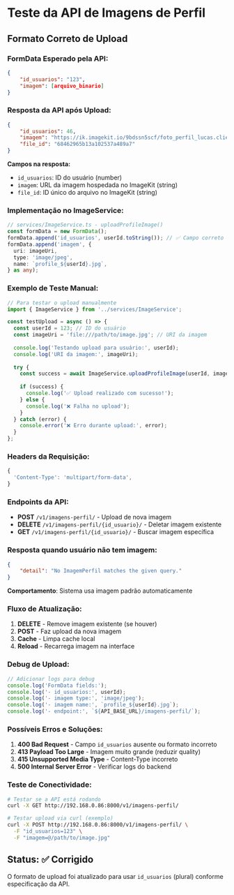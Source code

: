 # Teste da API de Imagens de Perfil

## Formato Correto de Upload

### FormData Esperado pela API:
```json
{
    "id_usuarios": "123",
    "imagem": [arquivo_binario]
}
```

### Resposta da API após Upload:
```json
{
    "id_usuarios": 46,
    "imagem": "https://ik.imagekit.io/9bdssn5scf/foto_perfil_lucas.cliente.jpg",
    "file_id": "68462965b13a102537a489a7"
}
```

**Campos na resposta:**
- `id_usuarios`: ID do usuário (number)
- `imagem`: URL da imagem hospedada no ImageKit (string)
- `file_id`: ID único do arquivo no ImageKit (string)

### Implementação no ImageService:
```typescript
// services/ImageService.ts - uploadProfileImage()
const formData = new FormData();
formData.append('id_usuarios', userId.toString()); // ✅ Campo correto (plural)
formData.append('imagem', {
  uri: imageUri,
  type: 'image/jpeg',
  name: `profile_${userId}.jpg`,
} as any);
```

### Exemplo de Teste Manual:

```typescript
// Para testar o upload manualmente
import { ImageService } from '../services/ImageService';

const testUpload = async () => {
  const userId = 123; // ID do usuário
  const imageUri = 'file:///path/to/image.jpg'; // URI da imagem
  
  console.log('Testando upload para usuário:', userId);
  console.log('URI da imagem:', imageUri);
  
  try {
    const success = await ImageService.uploadProfileImage(userId, imageUri);
    
    if (success) {
      console.log('✅ Upload realizado com sucesso!');
    } else {
      console.log('❌ Falha no upload');
    }
  } catch (error) {
    console.error('❌ Erro durante upload:', error);
  }
};
```

### Headers da Requisição:
```typescript
{
  'Content-Type': 'multipart/form-data',
}
```

### Endpoints da API:
- **POST** `/v1/imagens-perfil/` - Upload de nova imagem
- **DELETE** `/v1/imagens-perfil/{id_usuario}/` - Deletar imagem existente
- **GET** `/v1/imagens-perfil/{id_usuario}/` - Buscar imagem específica

### Resposta quando usuário não tem imagem:
```json
{
    "detail": "No ImagemPerfil matches the given query."
}
```
**Comportamento**: Sistema usa imagem padrão automaticamente

### Fluxo de Atualização:
1. **DELETE** - Remove imagem existente (se houver)
2. **POST** - Faz upload da nova imagem
3. **Cache** - Limpa cache local
4. **Reload** - Recarrega imagem na interface

### Debug de Upload:
```typescript
// Adicionar logs para debug
console.log('FormData fields:');
console.log('- id_usuarios:', userId);
console.log('- imagem type:', 'image/jpeg');
console.log('- imagem name:', `profile_${userId}.jpg`);
console.log('- endpoint:', `${API_BASE_URL}/imagens-perfil/`);
```

### Possíveis Erros e Soluções:

1. **400 Bad Request** - Campo `id_usuarios` ausente ou formato incorreto
2. **413 Payload Too Large** - Imagem muito grande (reduzir quality)
3. **415 Unsupported Media Type** - Content-Type incorreto
4. **500 Internal Server Error** - Verificar logs do backend

### Teste de Conectividade:
```bash
# Testar se a API está rodando
curl -X GET http://192.168.0.86:8000/v1/imagens-perfil/

# Testar upload via curl (exemplo)
curl -X POST http://192.168.0.86:8000/v1/imagens-perfil/ \
  -F "id_usuarios=123" \
  -F "imagem=@/path/to/image.jpg"
```

## Status: ✅ Corrigido

O formato de upload foi atualizado para usar `id_usuarios` (plural) conforme especificação da API. 